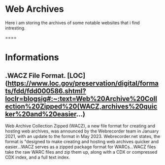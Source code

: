 # Web Archives
Here i am storing the archives of some notable websites that i find intresting.




====

# Informations

## .WACZ File Format. [LOC](https://www.loc.gov/preservation/digital/formats/fdd/fdd000586.shtml?loclr=blogsig#:~:text=Web%20Archive%20Collection%20Zipped%20(WACZ,archives%20quicker%20and%20easier...)
Web Archive Collection Zipped (WACZ), a new file format for creating and hosting web archives, was announced by the Webrecorder team in January 2021, with an update to the format in May 2023. Webrecorder.net states, the format is "designed to make creating and hosting web archives quicker and easier...WACZ serves as a zipped package format for WARCs...WACZ files take the raw WARC files and zip them up, along with a CDX or compressed CDX index, and a full text index.

